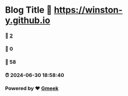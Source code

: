 # Blog Title :link: https://winston-y.github.io 
### :page_facing_up: [2](https://winston-y.github.io/tag.html) 
### :speech_balloon: 0 
### :hibiscus: 58 
### :alarm_clock: 2024-06-30 18:58:40 
### Powered by :heart: [Gmeek](https://github.com/Meekdai/Gmeek)
